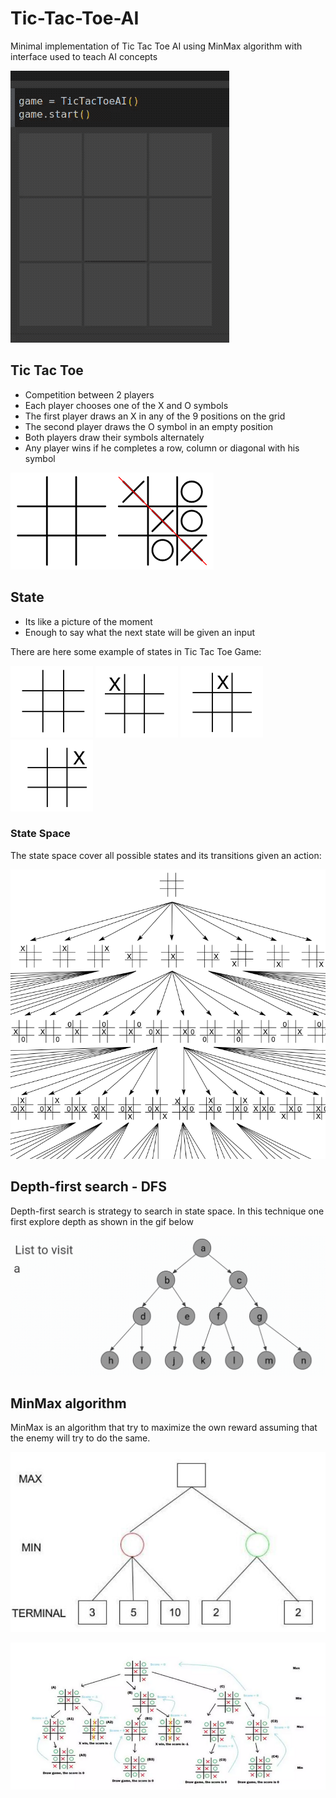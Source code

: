 # Tic-Tac-Toe-AI
Minimal implementation of Tic Tac Toe AI using MinMax algorithm with interface used to teach AI concepts

![](images/usage.gif)

## Tic Tac Toe
 - Competition between 2 players
 - Each player chooses one of the X and O symbols
 - The first player draws an X in any of the 9 positions on the grid
 - The second player draws the O symbol in an empty position
 - Both players draw their symbols alternately
 - Any player wins if he completes a row, column or diagonal with his symbol

![](images/tic-tac-toe.png)

## State
- Its like a picture of the moment
- Enough to say what the next state will be given an input

There are here some example of states in Tic Tac Toe Game:

![](images/state1.png) ![](images/state2.png) ![](images/state3.png) ![](images/state4.png)

### State Space
The state space cover all possible states and its transitions given an action:

![tic tac toe state graph](images/state-graph.png)

## Depth-first search - DFS
Depth-first search is strategy to search in state space. In this technique one first explore depth as shown in the gif below

![DFS gif](images/dfs.gif)

## MinMax algorithm
MinMax is an algorithm that try to maximize the own reward assuming that the enemy will try to do the same.

![](images/min-max.png)

![](images/min-max-tictactoe-exemple.png)